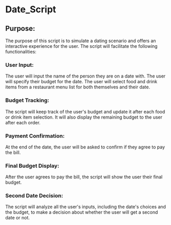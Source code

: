 # Date_Script

## Purpose:
The purpose of this script is to simulate a dating scenario and offers an interactive experience for the user. The script will facilitate the following functionalities:

### User Input:

The user will input the name of the person they are on a date with.
The user will specify their budget for the date.
The user will select food and drink items from a restaurant menu list for both themselves and their date.

### Budget Tracking:

The script will keep track of the user's budget and update it after each food or drink item selection. It will also display the remaining budget to the user after each order.


### Payment Confirmation:

At the end of the date, the user will be asked to confirm if they agree to pay the bill.

### Final Budget Display:

After the user agrees to pay the bill, the script will show the user their final budget.

### Second Date Decision:

The script will analyze all the user's inputs, including the date's choices and the budget, to make a decision about whether the user will get a second date or not.
